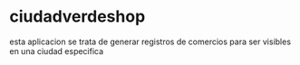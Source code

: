 # ciudadverdeshop
esta aplicacion se trata de generar registros de comercios para ser visibles en una ciudad especifica
